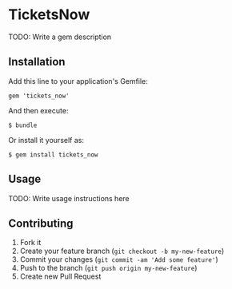 # TicketsNow

TODO: Write a gem description

## Installation

Add this line to your application's Gemfile:

    gem 'tickets_now'

And then execute:

    $ bundle

Or install it yourself as:

    $ gem install tickets_now

## Usage

TODO: Write usage instructions here

## Contributing

1. Fork it
2. Create your feature branch (`git checkout -b my-new-feature`)
3. Commit your changes (`git commit -am 'Add some feature'`)
4. Push to the branch (`git push origin my-new-feature`)
5. Create new Pull Request
